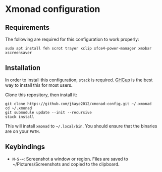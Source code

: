 # Xmonad configuration

## Requirements

The following are required for this configuration to work properly:

    sudo apt install feh scrot trayer xclip xfce4-power-manager xmobar xscreensaver

## Installation

In order to install this configuration, `stack` is required. [GHCup](https://www.haskell.org/ghcup/) is the best way to install this for most users.

Clone this repository, then install it:

    git clone https://github.com/jkaye2012/xmonad-config.git ~/.xmonad
    cd ~/.xmonad
    git submodule update --init --recursive
    stack install

This will install `xmonad` to `~/.local/bin`. You should ensure that the binaries are on
your `PATH`.

## Keybindings

* `M-S-=`: Screenshot a window or region. Files are saved to ~/Pictures/Screenshots and copied to the clipboard.
